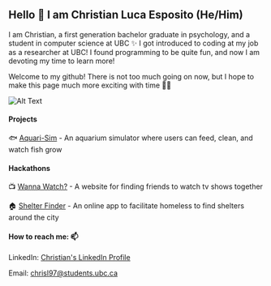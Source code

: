 ## Hello 👋 I am Christian Luca Esposito (He/Him)

I am Christian, a first generation bachelor graduate in psychology, and a student in computer science at UBC ✨
I got introduced to coding at my job as a researcher at UBC! I found programming to be quite fun, and now I am devoting my time to learn more!

Welcome to my github! There is not too much going on now, but I hope to make this page much more exciting with time 🌼🌸

![Alt Text](https://media.giphy.com/media/nJBeWRtzosV4A/giphy.gif)


#### Projects
🐟 [Aquari-Sim](https://github.com/christianlucaesposito/AquariumSim) - An aquarium simulator where users can feed, clean, and watch fish grow 


#### Hackathons 
📺 [Wanna Watch?](https://devpost.com/software/wanna-watch) - A website for finding friends to watch tv shows together 

🏠 [Shelter Finder](https://devpost.com/software/shelter-finder-cjxfw2) - An online app to facilitate homeless to find shelters around the city


#### How to reach me: 📫
LinkedIn: [Christian's LinkedIn Profile](https://www.linkedin.com/in/christianlucaesposito/)

Email: chrisl97@students.ubc.ca
